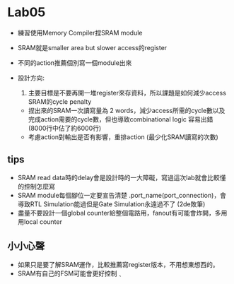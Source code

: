 # Lab05
- 練習使用Memory Compiler捏SRAM module
- SRAM就是smaller area but slower access的register
- 不同的action推薦個別寫一個module出來
- 設計方向:
  
  1. 主要目標是不要再開一堆register來存資料，所以課題是如何減少access SRAM的cycle penalty
   - 捏出來的SRAM一次讀寫量為 2 words，減少access所需的cycle數以及完成action需要的cycle數，但也導致combinational logic 容易出錯(8000行中佔了約6000行)
   - 考慮action對輸出是否有影響，重排action (最少化SRAM讀寫的次數)
## tips
- SRAM read data時的delay會是設計時的一大障礙，寫過這次lab就會比較懂的控制怎麼寫
- SRAM module每個腳位一定要宣告清楚 .port_name(port_connection)，會導致RTL Simulation能過但是Gate Simulation永遠過不了 (2de敗筆)
- 盡量不要設計一個global counter給整個電路用，fanout有可能會炸開，多用用local counter
## 小小心聲
- 如果只是要了解SRAM運作，比較推薦寫register版本，不用想東想西的。
- SRAM有自己的FSM可能會更好控制﹑
